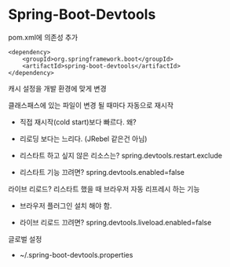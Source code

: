 # Spring-Boot-Devtools



pom.xml에 의존성 추가

```properties
<dependency>
    <groupId>org.springframework.boot</groupId>
    <artifactId>spring-boot-devtools</artifactId>
</dependency>
```



캐시 설정을 개발 환경에 맞게 변경

클래스패스에 있는 파일이 변경 될 때마다 자동으로 재시작

- 직접 재시작(cold start)보다 빠르다. 왜?

- 리로딩 보다는 느리다. (JRebel 같은건 아님)

- 리스타트 하고 싶지 않은 리소스는? spring.devtools.restart.exclude

- 리스타트 기능 끄려면? spring.devtools.enabled=false

라이브 리로드? 리스타트 했을 때 브라우저 자동 리프레시 하는 기능

- 브라우저 플러그인 설치 해야 함.

- 라이브 리로드 끄려면? spring.devtools.liveload.enabled=false

글로벌 설정

- ~/.spring-boot-devtools.properties

